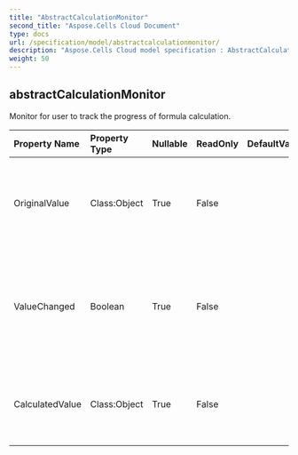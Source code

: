 ```yaml
---
title: "AbstractCalculationMonitor"
second_title: "Aspose.Cells Cloud Document"
type: docs
url: /specification/model/abstractcalculationmonitor/
description: "Aspose.Cells Cloud model specification : AbstractCalculationMonitor. Effortlessly handle Excel and other spreadsheet documents with features like opening, generating, editing, splitting, merging, comparing, and converting."
weight: 50
---
```


## **abstractCalculationMonitor**

Monitor for user to track the progress of formula calculation.  

| Property Name | Property Type | Nullable |  ReadOnly | DefaultValue | Description | 
| :- | :- | :- |:- |  :- | :- |
| OriginalValue | Class:Object | True |  False |  | Gets the old value of the calculated cell.            Should be used only in  and .  |  
| ValueChanged | Boolean | True |  False |  | Whether the cell's value has been changed after the calculation.            Should be used only in .  |  
| CalculatedValue | Class:Object | True |  False |  | Gets the newly calculated value of the cell.            Should be used only in .  |  

